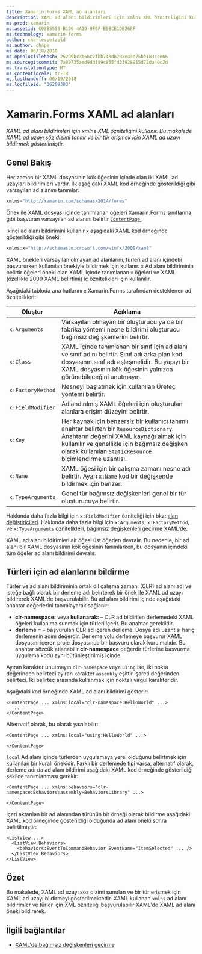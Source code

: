 ```yaml
---
title: Xamarin.Forms XAML ad alanları
description: XAML ad alanı bildirimleri için xmlns XML özniteliğini kullanır. Bu makalede XAML ad uzayı söz dizimi tanıtır ve bir tür erişmek için XAML ad uzayı bildirmek gösterilmiştir.
ms.prod: xamarin
ms.assetid: C03B5553-B199-4A19-9F0F-E5BCE1DB268F
ms.technology: xamarin-forms
author: charlespetzold
ms.author: chape
ms.date: 06/18/2018
ms.openlocfilehash: 25299bc3b56c2fbb748db202e43e75be183cce66
ms.sourcegitcommit: 7a89735aed9ddf89c855fd33928915d72da40c2d
ms.translationtype: MT
ms.contentlocale: tr-TR
ms.lasthandoff: 06/19/2018
ms.locfileid: "36209303"
---
```

# <a name="xaml-namespaces-in-xamarinforms"></a>Xamarin.Forms XAML ad alanları

_XAML ad alanı bildirimleri için xmlns XML özniteliğini kullanır. Bu makalede XAML ad uzayı söz dizimi tanıtır ve bir tür erişmek için XAML ad uzayı bildirmek gösterilmiştir._

## <a name="overview"></a>Genel Bakış

Her zaman bir XAML dosyasının kök öğesinin içinde olan iki XAML ad uzayları bildirimleri vardır. İlk aşağıdaki XAML kod örneğinde gösterildiği gibi varsayılan ad alanını tanımlar:

```csharp
xmlns="http://xamarin.com/schemas/2014/forms"
```

Önek ile XAML dosyası içinde tanımlanan öğeleri Xamarin.Forms sınıflarına gibi başvuran varsayılan ad alanını belirtir [ `ContentPage` ](https://developer.xamarin.com/api/type/Xamarin.Forms.ContentPage/).

İkinci ad alanı bildirimini kullanır `x` aşağıdaki XAML kod örneğinde gösterildiği gibi öneki:

```csharp
xmlns:x="http://schemas.microsoft.com/winfx/2009/xaml"
```

XAML önekleri varsayılan olmayan ad alanlarını, türleri ad alanı içindeki başvururken kullanılan önekiyle bildirmek için kullanır. `x` Ad alanı bildiriminin belirtir öğeleri öneki olan XAML içinde tanımlanan `x` öğeleri ve XAML (özellikle 2009 XAML belirtimi) iç öznitelikleri için kullanılır.

Aşağıdaki tabloda ana hatlarını `x` Xamarin.Forms tarafından desteklenen ad öznitelikleri:

|Oluştur|Açıklama|
|--- |--- |
|`x:Arguments`|Varsayılan olmayan bir oluşturucu ya da bir fabrika yöntemi nesne bildirimi oluşturucu bağımsız değişkenlerini belirtir.|
|`x:Class`|XAML içinde tanımlanan bir sınıf için ad alanı ve sınıf adını belirtir. Sınıf adı arka plan kod dosyasının sınıf adı eşleşmelidir. Bu yapıyı bir XAML dosyasının kök öğesinin yalnızca görünebileceğini unutmayın.|
|`x:FactoryMethod`|Nesneyi başlatmak için kullanılan Üreteç yöntemi belirtir.|
|`x:FieldModifier`|Adlandırılmış XAML öğeleri için oluşturulan alanlara erişim düzeyini belirtir.|
|`x:Key`|Her kaynak için benzersiz bir kullanıcı tanımlı anahtar belirten bir `ResourceDictionary`. Anahtarın değerini XAML kaynağı almak için kullanılır ve genellikle için bağımsız değişken olarak kullanılan `StaticResource` biçimlendirme uzantısı.|
|`x:Name`|XAML öğesi için bir çalışma zamanı nesne adı belirtir. Ayarı `x:Name` kod bir değişkende bildirmek için benzer.|
|`x:TypeArguments`|Genel tür bağımsız değişkenleri genel bir tür oluşturucuya belirtir.|

Hakkında daha fazla bilgi için `x:FieldModifier` özniteliği için bkz: [alan değiştiricileri](~/xamarin-forms/xaml/field-modifiers.md). Hakkında daha fazla bilgi için `x:Arguments`, `x:FactoryMethod`, ve `x:TypeArguments` öznitelikleri, [bağımsız değişkenleri geçirme XAML'de](~/xamarin-forms/xaml/passing-arguments.md).

XAML ad alanı bildirimleri alt öğesi üst öğeden devralır. Bu nedenle, bir ad alanı bir XAML dosyasının kök öğesinin tanımlarken, bu dosyanın içindeki tüm öğeler ad alanı bildirimi devralır.

## <a name="declaring-namespaces-for-types"></a>Türleri için ad alanlarını bildirme

Türler ve ad alanı bildiriminin ortak dil çalışma zamanı (CLR) ad alanı adı ve isteğe bağlı olarak bir derleme adı belirterek bir önek ile XAML ad uzayı bildirerek XAML'de başvurulabilir. Bu ad alanı bildirimi içinde aşağıdaki anahtar değerlerini tanımlayarak sağlanır:

- **clr-namespace:** veya **kullanarak:** – CLR ad bildirilen derlemedeki XAML öğeleri kullanıma sunmak için türleri içerir. Bu anahtar gereklidir.
- **derleme =** – başvurulan CLR ad içeren derleme. Dosya adı uzantısı hariç derlemenin adını değerdir. Derleme yolu derlemeye başvurur XAML dosyasını içeren proje dosyasında bir başvuru olarak kurulmalıdır. Bu anahtar sözcük atlanabilir **clr-namespace** değerdir türlerine başvurma uygulama kodu aynı bütünleştirilmiş içinde.

Ayıran karakter unutmayın `clr-namespace` veya `using` ise, iki nokta değerinden belirteci ayıran karakter `assembly` eşittir işareti değerinden belirteci. İki belirteç arasında kullanmak için noktalı virgül karakteridir.

Aşağıdaki kod örneğinde XAML ad alanı bildirimi gösterir:

```xaml
<ContentPage ... xmlns:local="clr-namespace:HelloWorld" ...>
  ...
</ContentPage>
```

Alternatif olarak, bu olarak yazılabilir:

```xaml
<ContentPage ... xmlns:local="using:HelloWorld" ...>
  ...
</ContentPage>
```

`local` Ad alanı içinde türlerden uygulamaya yerel olduğunu belirtmek için kullanılan bir kuralı önekidir. Farklı bir derlemede tipi varsa, alternatif olarak, derleme adı da ad alanı bildirimi aşağıdaki XAML kod örneğinde gösterildiği şekilde tanımlanması gerekir:

```xaml
<ContentPage ... xmlns:behaviors="clr-namespace:Behaviors;assembly=BehaviorsLibrary" ...>
  ...
</ContentPage>
```

İçeri aktarılan bir ad alanından türünün bir örneği olarak bildirme aşağıdaki XAML kod örneğinde gösterildiği olduğunda ad alanı öneki sonra belirtilmiştir:

```xaml
<ListView ...>
  <ListView.Behaviors>
    <behaviors:EventToCommandBehavior EventName="ItemSelected" ... />
  </ListView.Behaviors>
</ListView>
```

## <a name="summary"></a>Özet

Bu makalede, XAML ad uzayı söz dizimi sunulan ve bir tür erişmek için XAML ad uzayı bildirmeyi gösterilmektedir. XAML kullanan `xmlns` ad alanı bildirimler ve türler için XML özniteliği başvurulabilir XAML'de XAML ad alanı öneki bildirerek.


## <a name="related-links"></a>İlgili bağlantılar

- [XAML'de bağımsız değişkenleri geçirme](~/xamarin-forms/xaml/passing-arguments.md)
